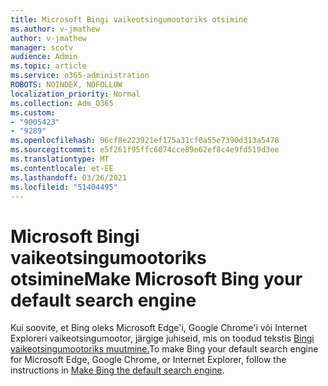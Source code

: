 ```yaml
---
title: Microsoft Bingi vaikeotsingumootoriks otsimine
ms.author: v-jmathew
author: v-jmathew
manager: scotv
audience: Admin
ms.topic: article
ms.service: o365-administration
ROBOTS: NOINDEX, NOFOLLOW
localization_priority: Normal
ms.collection: Adm_O365
ms.custom:
- "9005423"
- "9289"
ms.openlocfilehash: 96cf8e223921ef175a31cf0a55e7390d313a5478
ms.sourcegitcommit: e5f261f95ffc6074cce89e62ef8c4e9fd519d3ee
ms.translationtype: MT
ms.contentlocale: et-EE
ms.lasthandoff: 03/26/2021
ms.locfileid: "51404495"
---
```

# <a name="make-microsoft-bing-your-default-search-engine"></a><span data-ttu-id="4fa99-102">Microsoft Bingi vaikeotsingumootoriks otsimine</span><span class="sxs-lookup"><span data-stu-id="4fa99-102">Make Microsoft Bing your default search engine</span></span>

<span data-ttu-id="4fa99-103">Kui soovite, et Bing oleks Microsoft Edge'i, Google Chrome'i või Internet Exploreri vaikeotsingumootor, järgige juhiseid, mis on toodud tekstis [Bingi vaikeotsingumootoriks muutmine.](https://go.microsoft.com/fwlink/?linkid=2148834)</span><span class="sxs-lookup"><span data-stu-id="4fa99-103">To make Bing your default search engine for Microsoft Edge, Google Chrome, or Internet Explorer, follow the instructions in [Make Bing the default search engine](https://go.microsoft.com/fwlink/?linkid=2148834).</span></span>
